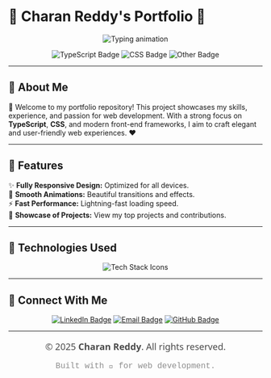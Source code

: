 # 🌟 **Charan Reddy's Portfolio** 🌟

<p align="center">
  <img src="https://readme-typing-svg.herokuapp.com?font=Rubik&size=30&duration=4000&color=F76D57&center=true&vCenter=true&lines=Welcome+to+My+Portfolio!;Frontend+Developer+|+TypeScript+Enthusiast;Creative+Problem+Solver+⚡" alt="Typing animation" />
</p>

<p align="center">
  <img src="https://img.shields.io/badge/TypeScript-98.1%25-blue?style=for-the-badge" alt="TypeScript Badge" />
  <img src="https://img.shields.io/badge/CSS-1.2%25-orange?style=for-the-badge" alt="CSS Badge" />
  <img src="https://img.shields.io/badge/Other-0.7%25-lightgrey?style=for-the-badge" alt="Other Badge" />
</p>

---

## 🌈 **About Me**
🎨 Welcome to my portfolio repository! This project showcases my skills, experience, and passion for web development. With a strong focus on **TypeScript**, **CSS**, and modern front-end frameworks, I aim to craft elegant and user-friendly web experiences. ❤️

---

## 💼 **Features**
✨ **Fully Responsive Design:** Optimized for all devices.  
🎨 **Smooth Animations:** Beautiful transitions and effects.  
⚡ **Fast Performance:** Lightning-fast loading speed.  
🌟 **Showcase of Projects:** View my top projects and contributions.  

---

## 🚀 **Technologies Used**
<p align="center">
  <img src="https://skillicons.dev/icons?i=typescript,css,react,html,vscode,git" alt="Tech Stack Icons">
</p>

---

## 🎨 **Connect With Me**
<p align="center">
  <a href="https://www.linkedin.com/in/chandacharanreddy/" target="_blank"><img src="https://img.shields.io/badge/LinkedIn-Charan%20Reddy-blue?style=for-the-badge&logo=linkedin" alt="LinkedIn Badge"/></a>
  <a href="mailto:charanreddychanda@gmail.com" target="_blank"><img src="https://img.shields.io/badge/Email-charanreddychanda%40gmail.com-red?style=for-the-badge&logo=gmail" alt="Email Badge"/></a>
  <a href="https://github.com/charanreddy-27" target="_blank"><img src="https://img.shields.io/badge/GitHub-charanreddy--27-lightgrey?style=for-the-badge&logo=github" alt="GitHub Badge"/></a>
</p>

---

<p align="center" style="font-family: 'Segoe UI', Tahoma, Geneva, Verdana, sans-serif; font-size: 18px; color: #4B4B4B;">
  © 2025 <strong>Charan Reddy</strong>. All rights reserved.
</p>
<p align="center" style="font-family: 'Courier New', Courier, monospace; font-size: 16px; color: #8D8D8D;">
  Built with 💙 for web development.
</p>
